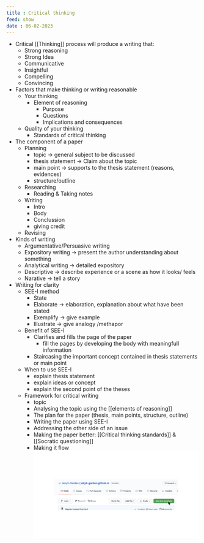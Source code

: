 ```yaml
---
title : Critical thinking
feed: show
date : 06-02-2023
---
```



- Critical [[Thinking]] process will produce a writing that:
	- Strong reasoning
	- Strong Idea
	- Communicative
	- Insightful
	- Compelling
	- Convincing
- Factors that make thinking or writing reasonable
	- Your thinking
		- Element of reasoning
			- Purpose
			- Questions
			- Implications and consequences	
	- Quality of your thinking
		- Standards of critical thinking
- The component of a paper
	- Planning
		- topic -> general subject to be discussed
		- thesis statement -> Claim about the topic
		- main point -> supports to the thesis statement (reasons, evidences)
		- structure/outline
	- Researching
		- Reading & Taking notes
	- Writing
		- Intro
		- Body
		- Conclussion
		- giving credit
	- Revising
- Kinds of writing
	- Argumentative/Persuasive writing
	- Expository writing -> present the author understanding about something
	- Analytical  writing -> detailed expository 
	- Descriptive -> describe experience or a scene as how it looks/ feels
	- Narative -> tell a story
- Writing for clarity
	- SEE-I method
		- State
		- Elaborate -> elaboration, explanation about what have been stated
		- Exemplify -> give example
		- Illustrate -> give analogy /methapor
	- Benefit of SEE-I
		- Clarifies  and fills the page of the paper
			- fill the pages by developing the body with meaningfull information
		- Staircasing the important concept contained in thesis statements or main point
	- When to use SEE-I
		- explain thesis statement
		- explain ideas or concept
		- explain the second point of the theses
	- Framework for critical writing
		- topic
		- Analysing the topic using the [[elements of reasoning]]
		- The plan for the paper (thesis, main points, structure, outline)
		- Writing the paper using SEE-I
		- Addressing the other side of an issue
		- Making the paper better: [[Critical thinking standards]] & [[Socratic questioning]]
		- Making it flow
![](/assets/img/1-how-to.png )